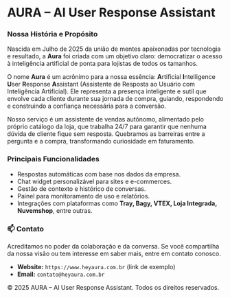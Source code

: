 # AURA – AI User Response Assistant

### Nossa História e Propósito

Nascida em Julho de 2025 da união de mentes apaixonadas por tecnologia e resultado, a **Aura** foi criada com um objetivo claro: democratizar o acesso à inteligência artificial de ponta para lojistas de todos os tamanhos.

O nome **Aura** é um acrônimo para a nossa essência: **A**rtificial **I**ntelligence **U**ser **R**esponse **A**ssistant (Assistente de Resposta ao Usuário com Inteligência Artificial). Ele representa a presença inteligente e sutil que envolve cada cliente durante sua jornada de compra, guiando, respondendo e construindo a confiança necessária para a conversão.

Nosso serviço é um assistente de vendas autônomo, alimentado pelo próprio catálogo da loja, que trabalha 24/7 para garantir que nenhuma dúvida de cliente fique sem resposta. Quebramos as barreiras entre a pergunta e a compra, transformando curiosidade em faturamento.

### Principais Funcionalidades
- Respostas automáticas com base nos dados da empresa.
- Chat widget personalizável para sites e e-commerces.
- Gestão de contexto e histórico de conversas.
- Painel para monitoramento de uso e relatórios.
- Integrações com plataformas como **Tray, Bagy, VTEX, Loja Integrada, Nuvemshop**, entre outras.

### 📫 Contato

Acreditamos no poder da colaboração e da conversa. Se você compartilha da nossa visão ou tem interesse em saber mais, entre em contato conosco.

* **Website:** `https://www.heyaura.com.br` (link de exemplo)
* **Email:** `contato@heyaura.com.br`

© 2025 AURA – AI User Response Assistant. Todos os direitos reservados.
